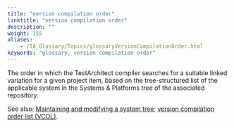```yaml
--- 
title: "version compilation order"
linktitle: "version compilation order"
description: ""
weight: 155
aliases: 
    - /TA_Glossary/Topics/glossaryVersionCompilationOrder.html
keywords: "glossary, version compilation order"
---
```


The order in which the TestArchitect compiler searches for a suitable linked variation for a given project item, based on the tree-structured list of the applicable system in the Systems & Platforms tree of the associated repository.

See also: [Maintaining and modifying a system tree](/user-guide/variations/creating-linked-variations/the-systems-tree/maintaining-and-modifying-a-system-tree); [version compilation order list \(VCOL\)](/user-guide/support/glossary-of-terms/version-compilation-order-list-vcol).

